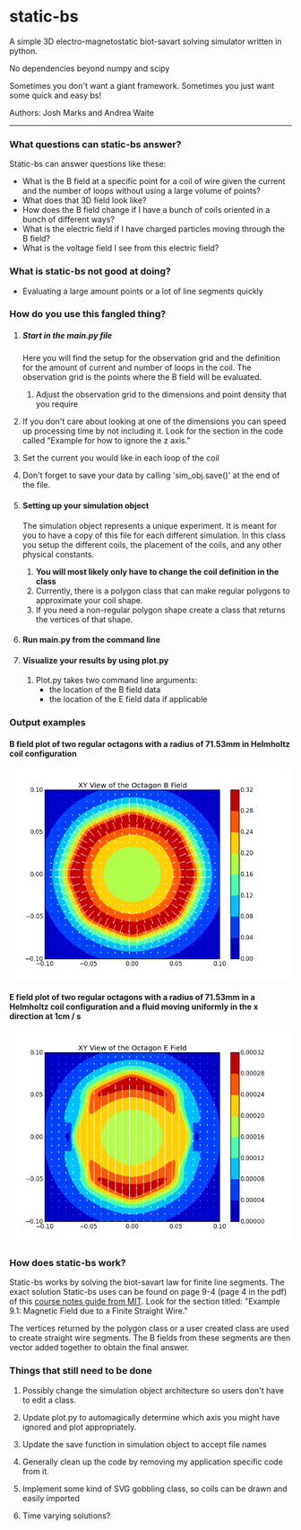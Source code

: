 # static-bs
A simple 3D electro-magnetostatic biot-savart solving simulator written in python.

No dependencies beyond numpy and scipy

Sometimes you don't want a giant framework. Sometimes you just want some quick and easy bs!

Authors: Josh Marks and Andrea Waite
****
### What questions can static-bs answer?

Static-bs can answer questions like these:

- What is the B field at a specific point for a coil of wire given the current and the number of loops without using a large volume of points?
- What does that 3D field look like?
- How does the B field change if I have a bunch of coils oriented in a bunch of different ways?
- What is the electric field if I have charged particles moving through the B field?
- What is the voltage field I see from this electric field?

### What is static-bs not good at doing?

- Evaluating a large amount points or a lot of line segments quickly


### How do you use this fangled thing?

1. ##### Start in the main.py file

   Here you will find the setup for the observation grid and the definition for the
amount of current and number of loops in the coil. The observation grid is the
points where the B field will be evaluated.

   1. Adjust the observation grid to the dimensions and point density that you require
  2. If you don't care about looking at one of the dimensions you can speed up processing
  time by not including it. Look for the section in the code called "Example for how to ignore the z axis."

   3. Set the current you would like in each loop of the coil

   4. Don't forget to save your data by calling 'sim_obj.save()' at the end of the file.

2. #### Setting up your simulation object

   The simulation object represents a unique experiment. It is meant for you to have a copy of this file for each different simulation. In this class you setup the different coils, the placement of the coils, and any other physical constants.

   1. **You will most likely only have to change the coil definition in the class**
   2. Currently, there is a polygon class that can make regular polygons to approximate your coil shape.
   3. If you need a non-regular polygon shape create a class that returns the vertices of that shape.

3. #### Run main.py from the command line

4. #### Visualize your results by using plot.py
   1. Plot.py takes two command line arguments:
      * the location of the B field data
      * the location of the E field data if applicable


### Output examples

#### B field plot of two regular octagons with a radius of 71.53mm in Helmholtz coil configuration
![B field plot of two regular octagons with a radius of 71.53mm in Helmholtz coil configuration]( https://github.com/grungy/static-bs/blob/master/imgs/regular_octagon_helmholtz_71.53mm_radius.png)

#### E field plot of two regular octagons with a radius of 71.53mm in a Helmholtz coil configuration and a fluid moving uniformly in the x direction at 1cm / s
![E field plot of two regular octagons with a radius of 71.53mm in a Helmholtz coil configuration and a fluid moving uniformly in the x direction at 1cm / s](https://github.com/grungy/static-bs/blob/master/imgs/regular_octagon_helmholtz_71.53mm_radius_e_field.png)

### How does static-bs work?

Static-bs works by solving the biot-savart law for finite line segments. The exact solution Static-bs uses can be found on page 9-4 (page 4 in the pdf) of this [course notes guide from MIT](http://web.mit.edu/viz/EM/visualizations/coursenotes/modules/guide09.pdf). Look for the section titled: "Example 9.1: Magnetic Field due to a Finite Straight Wire."

The vertices returned by the polygon class or a user created class are used to create straight wire segments. The B fields from these segments are then vector added together to obtain the final answer.


### Things that still need to be done

1. Possibly change the simulation object architecture so users don't have to edit a class.

2. Update plot.py to automagically determine which axis you might have ignored and plot appropriately.

3. Update the save function in simulation object to accept file names

4. Generally clean up the code by removing my application specific code from it.

5. Implement some kind of SVG gobbling class, so coils can be drawn and easily imported

6. Time varying solutions?
